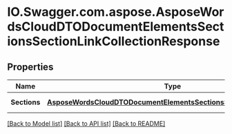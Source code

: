 # IO.Swagger.com.aspose.AsposeWordsCloudDTODocumentElementsSectionsSectionLinkCollectionResponse
## Properties

Name | Type | Description | Notes
------------ | ------------- | ------------- | -------------
**Sections** | [**AsposeWordsCloudDTODocumentElementsSectionsSectionLinkCollection**](AsposeWordsCloudDTODocumentElementsSectionsSectionLinkCollection.md) | Collection of sections | [optional] 

[[Back to Model list]](../README.md#documentation-for-models) [[Back to API list]](../README.md#documentation-for-api-endpoints) [[Back to README]](../README.md)

